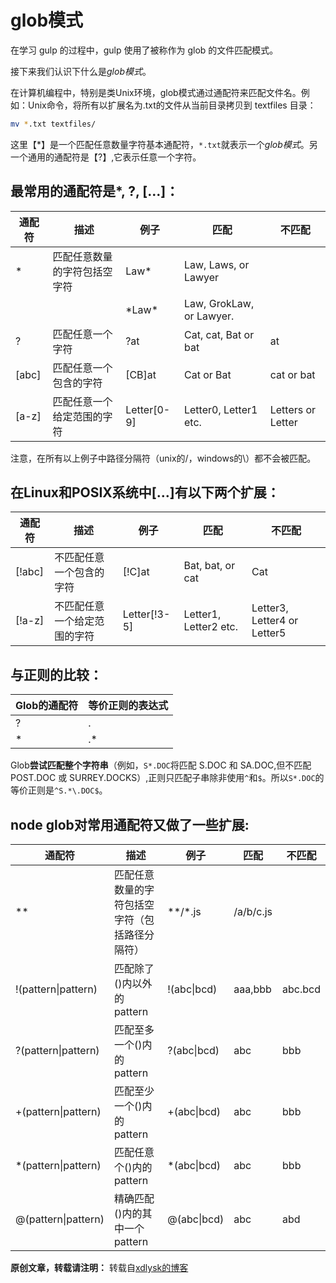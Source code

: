# glob模式

在学习 gulp 的过程中，gulp 使用了被称作为 glob 的文件匹配模式。

接下来我们认识下什么是*glob模式*。

在计算机编程中，特别是类Unix环境，glob模式通过通配符来匹配文件名。例如：Unix命令，将所有以扩展名为.txt的文件从当前目录拷贝到 textfiles 目录：

```sh
mv *.txt textfiles/
```

这里【\*】是一个匹配任意数量字符基本通配符，`*.txt`就表示一个*glob模式*。另一个通用的通配符是【?】,它表示任意一个字符。

## 最常用的通配符是\*, ?, […]：

| 通配符 | 描述                         | 例子        | 匹配                     | 不匹配            |
| ------ | ---------------------------- | ----------- | ------------------------ | ----------------- |
| \*     | 匹配任意数量的字符包括空字符 | Law\*       | Law, Laws, or Lawyer     |                   |
|        |                              | \*Law\*     | Law, GrokLaw, or Lawyer. |                   |
| ?      | 匹配任意一个字符             | ?at         | Cat, cat, Bat or bat     | at                |
| [abc]  | 匹配任意一个包含的字符       | [CB]at      | Cat or Bat               | cat or bat        |
| [a-z]  | 匹配任意一个给定范围的字符   | Letter[0-9] | Letter0, Letter1 etc.    | Letters or Letter |

注意，在所有以上例子中路径分隔符（unix的/，windows的\）都不会被匹配。

## 在Linux和POSIX系统中[…]有以下两个扩展：

| 通配符 | 描述                         | 例子         | 匹配                  | 不匹配                      |
| ------ | ---------------------------- | ------------ | --------------------- | --------------------------- |
| [!abc] | 不匹配任意一个包含的字符     | [!C]at       | Bat, bat, or cat      | Cat                         |
| [!a-z] | 不匹配任意一个给定范围的字符 | Letter[!3-5] | Letter1, Letter2 etc. | Letter3, Letter4 or Letter5 |

## 与正则的比较：

| Glob的通配符 | 等价正则的表达式 |
| ------------ | ---------------- |
| ?            | .                |
| *            | .\*              |

Glob**尝试匹配整个字符串**（例如，`S*.DOC`将匹配 S.DOC 和 SA.DOC,但不匹配 POST.DOC 或 SURREY.DOCKS）,正则只匹配子串除非使用`^`和`$`。所以`S*.DOC`的等价正则是`^S.*\.DOC$`。

## node glob对常用通配符又做了一些扩展:

| 通配符              | 描述                                           | 例子        | 匹配      | 不匹配  |
| ------------------- | ---------------------------------------------- | ----------- | --------- | ------- |
| \*\*                | 匹配任意数量的字符包括空字符（包括路径分隔符） | \*\*/\*.js  | /a/b/c.js |         |
| !(pattern\|pattern) | 匹配除了()内以外的pattern                      | !(abc\|bcd) | aaa,bbb   | abc.bcd |
| ?(pattern\|pattern) | 匹配至多一个()内的pattern                      | ?(abc\|bcd) | abc       | bbb     |
| +(pattern\|pattern) | 匹配至少一个()内的pattern                      | +(abc\|bcd) | abc       | bbb     |
| *(pattern\|pattern) | 匹配任意个()内的pattern                        | *(abc\|bcd) | abc       | bbb     |
| @(pattern\|pattern) | 精确匹配()内的其中一个pattern                  | @(abc\|bcd) | abc       | abd     |

 

**原创文章，转载请注明：** 转载自[xdlysk的博客](http://www.xdlysk.com/)